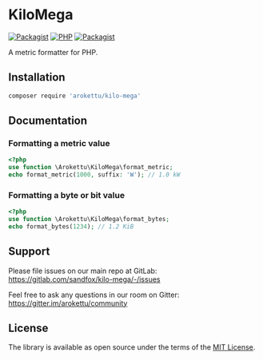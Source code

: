 # KiloMega

[![Packagist](https://img.shields.io/packagist/v/arokettu/kilo-mega.svg?style=flat-square)](https://packagist.org/packages/arokettu/kilo-mega)
[![PHP](https://img.shields.io/packagist/php-v/arokettu/kilo-mega.svg?style=flat-square)](https://packagist.org/packages/arokettu/kilo-mega)
[![Packagist](https://img.shields.io/github/license/arokettu/kilo-mega.svg?style=flat-square)][MIT License]

A metric formatter for PHP.

## Installation

```bash
composer require 'arokettu/kilo-mega'
```

## Documentation 

### Formatting a metric value

```php
<?php
use function \Arokettu\KiloMega\format_metric;
echo format_metric(1000, suffix: 'W'); // 1.0 kW
```

### Formatting a byte or bit value

```php
<?php
use function \Arokettu\KiloMega\format_bytes;
echo format_bytes(1234); // 1.2 KiB
```

## Support

Please file issues on our main repo at GitLab: <https://gitlab.com/sandfox/kilo-mega/-/issues>

Feel free to ask any questions in our room on Gitter: <https://gitter.im/arokettu/community>

## License

The library is available as open source under the terms of the [MIT License].

[MIT License]: LICENSE.md
